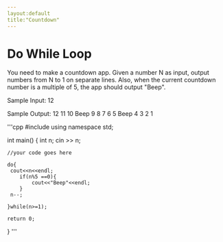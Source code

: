```yaml
---
layout:default
title:"Countdown"
---
```

# Do While Loop
You need to make a countdown app.
Given a number N as input, output numbers from N to 1 on separate lines. 
Also, when the current countdown number is a multiple of 5, the app should output "Beep".

Sample Input:
12

Sample Output: 
12
11
10
Beep
9
8
7
6
5
Beep
4
3
2
1

'''cpp
#include <iostream>
using namespace std;

int main() {
    int n;
    cin >> n;
    
    //your code goes here
    
    do{
     cout<<n<<endl;
    	if(n%5 ==0){
    		cout<<"Beep"<<endl;
    	}
     n--;
    	
    }while(n>=1);
    
    return 0;
}
'''
